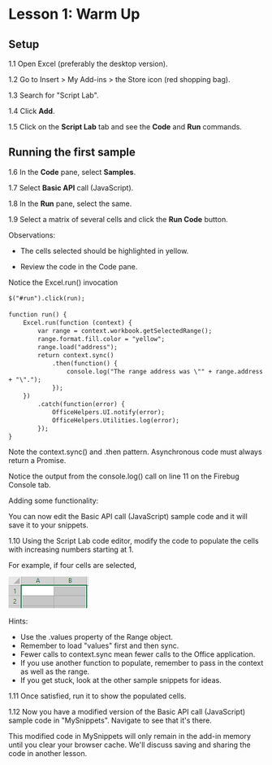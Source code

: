 # Lesson 1: Warm Up


## Setup

1.1 Open Excel (preferably the desktop version).

1.2 Go to Insert > My Add-ins > the Store icon (red shopping bag).

1.3 Search for "Script Lab".

1.4 Click **Add**.

1.5 Click on the **Script Lab** tab and see the  **Code** and **Run** commands.


## Running the first sample

1.6 In the **Code** pane, select **Samples**.

1.7 Select **Basic API** call (JavaScript).

1.8 In the **Run** pane, select the same.

1.9 Select a matrix of several cells and click the **Run Code** button.

Observations:

-   The cells selected should be highlighted in yellow.

-   Review the code in the Code pane.

Notice the Excel.run() invocation

```
$("#run").click(run);

function run() {
    Excel.run(function (context) {
        var range = context.workbook.getSelectedRange();
        range.format.fill.color = "yellow";
        range.load("address");
        return context.sync()
            .then(function() {
                console.log("The range address was \"" + range.address + "\".");
            });
    })
        .catch(function(error) {
            OfficeHelpers.UI.notify(error);
            OfficeHelpers.Utilities.log(error);
        });
}

```
Note the context.sync() and .then pattern. Asynchronous code must always
return a Promise.

Notice the output from the console.log() call on line 11 on the Firebug
Console tab.

Adding some functionality:

You can now edit the Basic API call (JavaScript) sample code and it will save it to your snippets.

1.10 Using the Script Lab code editor, modify the code to populate the cells with increasing numbers starting at 1.

For example, if four cells are selected,

![alt text](https://github.com/ClareMSYanGit/addin-workshop/blob/Draft0516/Image1_lesson1.png)

Hints:

-   Use the .values property of the Range object.
-   Remember to load "values" first and then sync.
-   Fewer calls to context.sync mean fewer calls to the Office application.
-   If you use another function to populate, remember to pass in the context as well as the range.
-   If you get stuck, look at the other sample snippets for ideas.

1.11 Once satisfied, run it to show the populated cells.

1.12 Now you have a modified version of the Basic API call (JavaScript) sample code in "MySnippets". Navigate to see that it's there.

This modified code in MySnippets will only remain in the add-in memory until you clear your browser cache. We'll discuss saving and sharing the code in another lesson.

